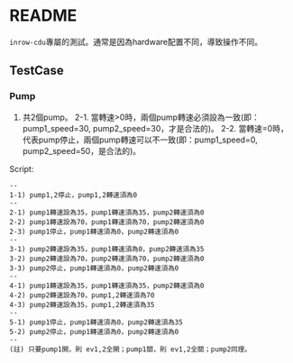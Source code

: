 # README #

`inrow-cdu`專屬的測試。通常是因為hardware配置不同，導致操作不同。  

## TestCase
### Pump
1. 共2個pump。
2-1. 當轉速>0時，兩個pump轉速必須設為一致(即：pump1_speed=30, pump2_speed=30，才是合法的)。
2-2. 當轉速=0時，代表pump停止，兩個pump轉速可以不一致(即：pump1_speed=0, pump2_speed=50，是合法的)。

Script:
```
--
1-1) pump1,2停止，pump1,2轉速須為0
--
2-1) pump1轉速設為35，pump1轉速須為35，pump2轉速須為0
2-2) pump1轉速設為70，pump1轉速須為70，pump2轉速須為0
2-3) pump1停止，pump1轉速須為0，pump2轉速須為0
--
3-1) pump2轉速設為35，pump1轉速須為0，pump2轉速須為35
3-2) pump2轉速設為70，pump2轉速須為70，pump2轉速須為0
3-3) pump2停止，pump1轉速須為0，pump2轉速須為0
--
4-1) pump1轉速設為35，pump1轉速須為35，pump2轉速須為0
4-2) pump2轉速設為70，pump1,2轉速須為70
4-3) pump2轉速設為35，pump1,2轉速須為35
--
5-1) pump1停止，pump1轉速須為0，pump2轉速須為35
5-2) pump2停止，pump1轉速須為0，pump2轉速須為0
--
(註) 只要pump1開，則 ev1,2全開；pump1關，則 ev1,2全關；pump2同理。
```


